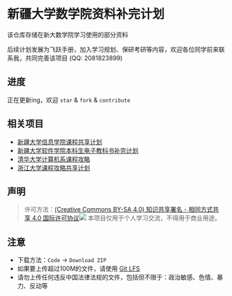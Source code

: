 # 新疆大学数学院资料补完计划
该仓库存储在新大数学院学习使用的部分资料

后续计划发展为飞跃手册，加入学习规划、保研考研等内容，欢迎各位同学前来联系我，共同完善该项目 (QQ: 2081823899)

## 进度
正在更新ing，欢迎 `star` & `fork` & `contribute`

## 相关项目
- [新疆大学信息学院课程共享计划](https://github.com/Indolent-Kawhi/XJU-Computing-Heart/blob/master/README.md)
- [新疆大学软件学院本科生电子教科书补完计划](https://github.com/qichengxiaoqi/XJU-CollegeOfSoftware-Textbook)
- [清华大学计算机系课程攻略](https://github.com/PKUanonym/REKCARC-TSC-UHT)
- [浙江大学课程攻略共享计划](https://github.com/QSCTech/zju-icicles)


## 声明
> 许可方法：[(Creative Commons BY-SA 4.0) 知识共享署名 - 相同方式共享 4.0 国际许可协议](https://creativecommons.org/licenses/by-nc-sa/4.0/deed.zh)![](https://i.creativecommons.org/l/by-nc-sa/4.0/80x15.png) 
> 本项目仅用于个人学习交流，不得用于商业用途。


## 注意
- 下载方法：`Code` -> `Download ZIP`
- 如果要上传超过100M的文件，请使用 [Git LFS](https://git-lfs.com/)
- 请勿上传任何违反中国法律法规的文件，包括但不限于：政治敏感、色情、暴力、反动等

